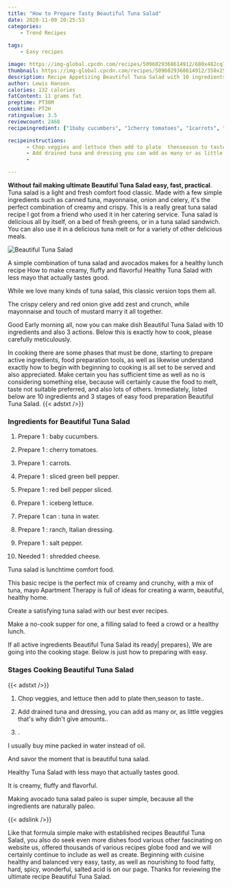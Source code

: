 ```yaml
---
title: "How to Prepare Tasty Beautiful Tuna Salad"
date: 2020-11-09 20:25:53
categories:
    - Trend Recipes
    
tags:
    - Easy recipes

image: https://img-global.cpcdn.com/recipes/5096029368614912/680x482cq70/beautiful-tuna-salad-recipe-main-photo.jpg
thumbnail: https://img-global.cpcdn.com/recipes/5096029368614912/350x250cq70/beautiful-tuna-salad-recipe-main-photo.jpg
description: Recipe Appetizing Beautiful Tuna Salad with 10 ingredients and 3 stages of easy cooking.
author: Lewis Hansen
calories: 132 calories
fatContent: 11 grams fat
preptime: PT38M
cooktime: PT2H
ratingvalue: 3.5
reviewcount: 2468
recipeingredient: ["1baby cucumbers", "1cherry tomatoes", "1carrots", "1sliced green bell pepper", "1red bell pepper sliced", "1iceberg lettuce", "1 cantuna in water", "1ranch Italian dressing", "1salt  pepper", "1shredded cheese"]

recipeinstructions: 
      - Chop veggies and lettuce then add to plate  thenseason to taste 
      - Add drained tuna and dressing you can add as many or as little veggies thats why didnt give amounts 
      - 

---
```




**Without fail making ultimate Beautiful Tuna Salad easy, fast, practical**. Tuna salad is a light and fresh comfort food classic. Made with a few simple ingredients such as canned tuna, mayonnaise, onion and celery, it&#39;s the perfect combination of creamy and crispy. This is a really great tuna salad recipe I got from a friend who used it in her catering service. Tuna salad is delicious all by itself, on a bed of fresh greens, or in a tuna salad sandwich. You can also use it in a delicious tuna melt or for a variety of other delicious meals.


![Beautiful Tuna Salad](https://img-global.cpcdn.com/recipes/5096029368614912/680x482cq70/beautiful-tuna-salad-recipe-main-photo.jpg "Beautiful Tuna Salad")



A simple combination of tuna salad and avocados makes for a healthy lunch recipe How to make creamy, fluffy and flavorful Healthy Tuna Salad with less mayo that actually tastes good.

While we love many kinds of tuna salad, this classic version tops them all.

The crispy celery and red onion give add zest and crunch, while mayonnaise and touch of mustard marry it all together.


Good Early morning all, now you can make dish Beautiful Tuna Salad with 10 ingredients and also 3 actions. Below this is exactly how to cook, please carefully meticulously.

In cooking there are some phases that must be done, starting to prepare active ingredients, food preparation tools, as well as likewise understand exactly how to begin with beginning to cooking is all set to be served and also appreciated. Make certain you has sufficient time as well as no is considering something else, because will certainly cause the food to melt, taste not suitable preferred, and also lots of others. Immediately, listed below are 10 ingredients and 3 stages of easy food preparation Beautiful Tuna Salad.
{{< adstxt />}}

### Ingredients for Beautiful Tuna Salad


1. Prepare 1 : baby cucumbers.

1. Prepare 1 : cherry tomatoes.

1. Prepare 1 : carrots.

1. Prepare 1 : sliced green bell pepper.

1. Prepare 1 : red bell pepper sliced.

1. Prepare 1 : iceberg lettuce.

1. Prepare 1 can : tuna in water.

1. Prepare 1 : ranch, Italian dressing.

1. Prepare 1 : salt  pepper.

1. Needed 1 : shredded cheese.


Tuna salad is lunchtime comfort food.

This basic recipe is the perfect mix of creamy and crunchy, with a mix of tuna, mayo Apartment Therapy is full of ideas for creating a warm, beautiful, healthy home.

Create a satisfying tuna salad with our best ever recipes.

Make a no-cook supper for one, a filling salad to feed a crowd or a healthy lunch.


If all active ingredients Beautiful Tuna Salad its ready| prepares}, We are going into the cooking stage. Below is just how to preparing with easy.

### Stages Cooking Beautiful Tuna Salad

{{< adstxt />}}


1. Chop veggies, and lettuce then add to plate  then,season to taste..



1. Add drained tuna and dressing, you can add as many or, as little veggies that&#39;s why didn&#39;t give amounts..



1. .




I usually buy mine packed in water instead of oil.

And savor the moment that is beautiful tuna salad.

Healthy Tuna Salad with less mayo that actually tastes good.

It is creamy, fluffy and flavorful.

Making avocado tuna salad paleo is super simple, because all the ingredients are naturally paleo.


{{< adslink />}}

Like that formula simple make with established recipes Beautiful Tuna Salad, you also do seek even more dishes food various other fascinating on website us, offered thousands of various recipes globe food and we will certainly continue to include as well as create. Beginning with cuisine healthy and balanced very easy, tasty, as well as nourishing to food fatty, hard, spicy, wonderful, salted acid is on our page. Thanks for reviewing the ultimate recipe Beautiful Tuna Salad.
